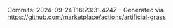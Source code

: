 Commits: 2024-09-24T16:23:31.424Z - Generated via https://github.com/marketplace/actions/artificial-grass
<br>
